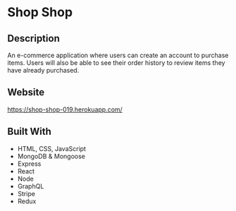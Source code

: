 # Shop Shop
## Description
An e-commerce application where users can create an account to purchase items. Users will also be able to see their order history to review items they have already purchased.
## Website
https://shop-shop-019.herokuapp.com/
## Built With
* HTML, CSS, JavaScript
* MongoDB & Mongoose
* Express
* React
* Node
* GraphQL
* Stripe
* Redux